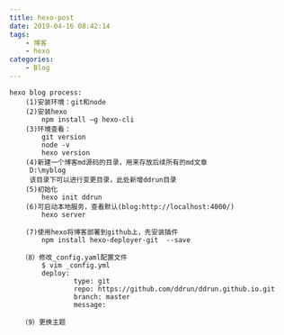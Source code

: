 ```yaml
---
title: hexo-post
date: 2019-04-16 08:42:14
tags:
    - 博客
    - hexo
categories:
    - Blog
---
```


    hexo blog process:
        (1)安装环境：git和node
        (2)安装hexo
            npm install –g hexo-cli
        (3)环境查看：
            git version
            node -v
            hexo version
        (4)新建一个博客md源码的目录，用来存放后续所有的md文章
         D:\myblog
         该目录下可以进行变更目录，此处新增ddrun目录
        (5)初始化
            hexo init ddrun         
        (6)可启动本地服务，查看默认(blog:http://localhost:4000/)
            hexo server  
            
        (7)使用hexo将博客部署到github上，先安装插件
            npm install hexo-deployer-git  --save
            
       （8）修改_config.yaml配置文件
            $ vim _config.yml
            deploy:
              		type: git
              		repo: https://github.com/ddrun/ddrun.github.io.git
              		branch: master
              		message:
              		
       （9）更换主题